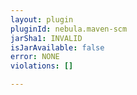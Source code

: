 ```yaml
---
layout: plugin
pluginId: nebula.maven-scm
jarSha1: INVALID
isJarAvailable: false
error: NONE
violations: []

---
```

